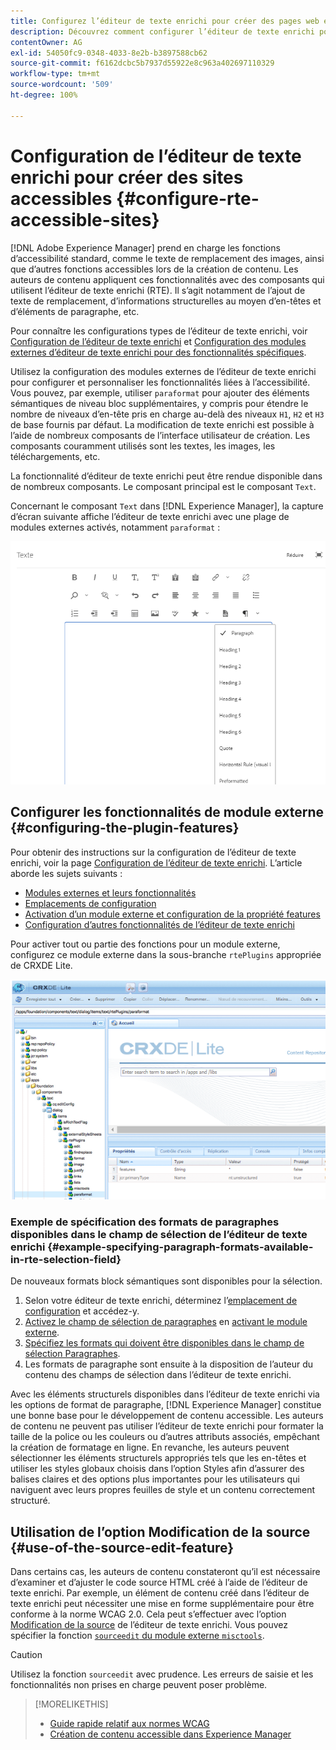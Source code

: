 ```yaml
---
title: Configurez l’éditeur de texte enrichi pour créer des pages web et des sites accessibles.
description: Découvrez comment configurer l’éditeur de texte enrichi pour créer des sites accessibles dans [!DNL Adobe Experience Manager].
contentOwner: AG
exl-id: 54050fc9-0348-4033-8e2b-b3897588cb62
source-git-commit: f6162dcbc5b7937d55922e8c963a402697110329
workflow-type: tm+mt
source-wordcount: '509'
ht-degree: 100%

---
```


# Configuration de l’éditeur de texte enrichi pour créer des sites accessibles {#configure-rte-accessible-sites}

[!DNL Adobe Experience Manager] prend en charge les fonctions d’accessibilité standard, comme le texte de remplacement des images, ainsi que d’autres fonctions accessibles lors de la création de contenu. Les auteurs de contenu appliquent ces fonctionnalités avec des composants qui utilisent l’éditeur de texte enrichi (RTE). Il s’agit notamment de l’ajout de texte de remplacement, d’informations structurelles au moyen d’en-têtes et d’éléments de paragraphe, etc.

Pour connaître les configurations types de l’éditeur de texte enrichi, voir [Configuration de l’éditeur de texte enrichi](rich-text-editor.md) et [Configuration des modules externes d’éditeur de texte enrichi pour des fonctionnalités spécifiques](configure-rich-text-editor-plug-ins.md).

Utilisez la configuration des modules externes de l’éditeur de texte enrichi pour configurer et personnaliser les fonctionnalités liées à l’accessibilité. Vous pouvez, par exemple, utiliser `paraformat` pour ajouter des éléments sémantiques de niveau bloc supplémentaires, y compris pour étendre le nombre de niveaux d’en-tête pris en charge au-delà des niveaux `H1`, `H2` et `H3` de base fournis par défaut. La modification de texte enrichi est possible à l’aide de nombreux composants de l’interface utilisateur de création. Les composants couramment utilisés sont les textes, les images, les téléchargements, etc.

La fonctionnalité d’éditeur de texte enrichi peut être rendue disponible dans de nombreux composants. Le composant principal est le composant `Text`.

Concernant le composant `Text` dans [!DNL Experience Manager], la capture d’écran suivante affiche l’éditeur de texte enrichi avec une plage de modules externes activés, notamment `paraformat` :

![Composant Texte de l’éditeur de texte enrichi en mode plein écran](assets/rte-toolbar-full-screen-mode.png)

## Configurer les fonctionnalités de module externe {#configuring-the-plugin-features}

Pour obtenir des instructions sur la configuration de l’éditeur de texte enrichi, voir la page [Configuration de l’éditeur de texte enrichi](rich-text-editor.md). L’article aborde les sujets suivants :

* [Modules externes et leurs fonctionnalités](rich-text-editor.md#aboutplugins)
* [Emplacements de configuration](rich-text-editor.md#understand-the-configuration-paths-and-locations)
* [Activation d’un module externe et configuration de la propriété features](rich-text-editor.md#enable-rte-functionalities-by-activating-plug-ins)
* [Configuration d’autres fonctionnalités de l’éditeur de texte enrichi](rich-text-editor.md#enable-rte-functionalities-by-activating-plug-ins)

Pour activer tout ou partie des fonctions pour un module externe, configurez ce module externe dans la sous-branche `rtePlugins` appropriée de CRXDE Lite.

![CRXDE Lite présentant un exemple de rtePlugin](assets/example-rteplugin-crxde-lite.png)

### Exemple de spécification des formats de paragraphes disponibles dans le champ de sélection de l’éditeur de texte enrichi {#example-specifying-paragraph-formats-available-in-rte-selection-field}

De nouveaux formats block sémantiques sont disponibles pour la sélection.

1. Selon votre éditeur de texte enrichi, déterminez l’[emplacement de configuration](rich-text-editor.md#understand-the-configuration-paths-and-locations) et accédez-y.
1. [Activez le champ de sélection de paragraphes](rich-text-editor.md) en [activant le module externe](rich-text-editor.md#enable-rte-functionalities-by-activating-plug-ins).
1. [Spécifiez les formats qui doivent être disponibles dans le champ de sélection Paragraphes](rich-text-editor.md).
1. Les formats de paragraphe sont ensuite à la disposition de l’auteur du contenu des champs de sélection dans l’éditeur de texte enrichi.

Avec les éléments structurels disponibles dans l’éditeur de texte enrichi via les options de format de paragraphe, [!DNL Experience Manager] constitue une bonne base pour le développement de contenu accessible. Les auteurs de contenu ne peuvent pas utiliser l’éditeur de texte enrichi pour formater la taille de la police ou les couleurs ou d’autres attributs associés, empêchant la création de formatage en ligne. En revanche, les auteurs peuvent sélectionner les éléments structurels appropriés tels que les en-têtes et utiliser les styles globaux choisis dans l’option Styles afin d’assurer des balises claires et des options plus importantes pour les utilisateurs qui naviguent avec leurs propres feuilles de style et un contenu correctement structuré.

## Utilisation de l’option Modification de la source {#use-of-the-source-edit-feature}

Dans certains cas, les auteurs de contenu constateront qu’il est nécessaire d’examiner et d’ajuster le code source HTML créé à l’aide de l’éditeur de texte enrichi. Par exemple, un élément de contenu créé dans l’éditeur de texte enrichi peut nécessiter une mise en forme supplémentaire pour être conforme à la norme WCAG 2.0. Cela peut s’effectuer avec l’option [Modification de la source](rich-text-editor.md#aboutplugins) de l’éditeur de texte enrichi. Vous pouvez spécifier la fonction [`sourceedit` du module externe `misctools`](rich-text-editor.md#aboutplugins).

>[!CAUTION]
>
>Utilisez la fonction `sourceedit` avec prudence. Les erreurs de saisie et les fonctionnalités non prises en charge peuvent poser problème.

<!--
TBD ENGREVIEW: Is this only applicable to Classic UI? 

## Adding Support for further HTML Elements and Attributes {#adding-support-for-additional-html-elements-and-attributes}

To further extend the accessibility features of [!DNL Experience Manager], it is possible to extend the existing components based on the RTE (such as the `Text` and `Table` components) with extra elements and attributes.

The following procedure illustrates how to extend the `Table` component with a `Caption` element that provides information about a data table to assistive technology users:

### Example: Add a caption to a table properties dialog {#example-adding-the-caption-to-the-table-properties-dialog}

In the constructor of the `TablePropertiesDialog`, add an extra text input field that is used for editing the caption. Set the `itemId` to `caption` (the DOM attribute’s name) to automatically handle its content.

In a `Table`, set the attribute to the DOM element or or remove it from the DOM element. The dialog in the `config` object passed the value. Set or remove the DOM attributes using the corresponding `CQ.form.rte.Common` methods (`com` is a shortcut for `CQ.form.rte.Common`). Using `CQ.form.rte.Common` methods avoids common pitfalls with browser implementations.

>[!NOTE]
>
>This procedure is only suitable for the classic UI.

### Step-by-step instructions {#step-by-step-instructions}

1. Start CRXDE Lite. For example: [http://localhost:4502/crx/de/](http://localhost:4502/crx/de/)

1. Copy `/libs/cq/ui/widgets/source/widgets/form/rte/commands/Table.js` to `/apps/cq/ui/widgets/source/widgets/form/rte/commands/Table.js`. Create intermediate folders if those do not exist.

1. Copy `/libs/cq/ui/widgets/source/widgets/form/rte/plugins/TablePropertiesDialog.js` to `/apps/cq/ui/widgets/source/widgets/form/rte/plugins/TablePropertiesDialog.js`.

1. Open `/apps/cq/ui/widgets/source/widgets/form/rte/plugins/TablePropertiesDialog.js` file to edit.

1. In the `constructor` method, before the mention of `var dialogRef = this;`, add the following code:

   ```javascript
   editItems.push({
       "itemId": "caption",
       "name": "caption",
       "xtype": "textfield",
       "fieldLabel": CQ.I18n.getMessage("Caption"),
       "value": (this.table && this.table.caption ? this.table.caption.textContent : "")
   });
   ```

1. Open `/apps/cq/ui/widgets/source/widgets/form/rte/commands/Table.js` file.

1. Add the following code at the end of the `transferConfigToTable` method:

   ```javascript
   /**
    * Adds Caption Element
   */
   var captionElement;
   if (dom.firstChild && dom.firstChild.tagName.toLowerCase() == "caption")
   {
      captionElement = dom.firstChild;
   }
   if (config.caption)
   {
       var captionTextNode = document.createTextNode(config.caption)
       if (captionElement)
       {
          dom.replaceNode(captionElement.firstChild,captionTextNode);
       } else
       {
           captionElement = document.createElement("caption");
           captionElement.appendChild(captionTextNode);
           if (dom.childNodes.length>0)
           {
              dom.insertBefore(captionElement, dom.firstChild);
           } else
           {
              dom.appendChild(captionElement);
           }
       }
   } else if (captionElement)
   {
     dom.removeChild(captionElement);
   }
   ```

1. To save your changes, click **[!UICONTROL Save All]**.

## Best practices and limitations {#best-practices-limitations-tips}

* A plain text field is not the only type of input allowed for the value of the caption element. You can use any ExtJS widget, that provides the caption’s value through its `getValue()` method.
* To add editing capabilities for more elements and attributes, ensure that:

  * The `itemId` property for each corresponding field is set to the name of the appropriate DOM attribute (`TablePropertiesDialog`).
  * The attribute is set and/or removed on the DOM element explicitly (`Table`).
-->

>[!MORELIKETHIS]
>
>* [Guide rapide relatif aux normes WCAG](/help/compliance/accessibility/quick-guide-wcag.md)
>* [Création de contenu accessible dans Experience Manager](/help/sites-cloud/authoring/page-editor/accessible-content.md)
